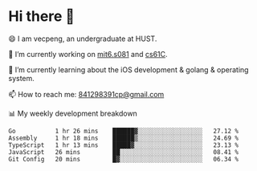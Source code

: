 
# Hi there 👋
😄 I am vecpeng, an undergraduate at HUST.

🔭 I’m currently working on [mit6.s081](https://pdos.csail.mit.edu/6.S081/2020/) and [cs61C](https://inst.eecs.berkeley.edu/~cs61c/fa21/).

🌱 I’m currently learning about the iOS development & golang & operating system.

📫 How to reach me: 841298391cp@gmail.com

📊 My weekly development breakdown
<!--START_SECTION:waka-->
```text
Go           1 hr 26 mins    ██████▓░░░░░░░░░░░░░░░░░░   27.12 % 
Assembly     1 hr 18 mins    ██████▒░░░░░░░░░░░░░░░░░░   24.69 % 
TypeScript   1 hr 13 mins    █████▓░░░░░░░░░░░░░░░░░░░   23.13 % 
JavaScript   26 mins         ██░░░░░░░░░░░░░░░░░░░░░░░   08.41 % 
Git Config   20 mins         █▓░░░░░░░░░░░░░░░░░░░░░░░   06.34 % 
```
<!--END_SECTION:waka-->